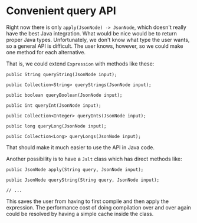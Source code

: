 
# Convenient query API

Right now there is only `apply(JsonNode) -> JsonNode`, which doesn't
really have the best Java integration. What would be nice would be to
return proper Java types. Unfortunately, we don't know what type the
user wants, so a general API is difficult. The user knows, however, so
we could make one method for each alternative.

That is, we could extend `Expression` with methods like these:

```
public String queryString(JsonNode input);

public Collection<String> queryStrings(JsonNode input);

public boolean queryBoolean(JsonNode input);

public int queryInt(JsonNode input);

public Collection<Integer> queryInts(JsonNode input);

public long queryLong(JsonNode input);

public Collection<Long> queryLongs(JsonNode input);
```

That should make it much easier to use the API in Java code.

Another possibility is to have a `Jslt` class which has direct methods
like:

```
public JsonNode apply(String query, JsonNode input);

public JsonNode queryString(String query, JsonNode input);

// ...
```

This saves the user from having to first compile and then apply the
expression. The performance cost of doing compilation over and over
again could be resolved by having a simple cache inside the class.
